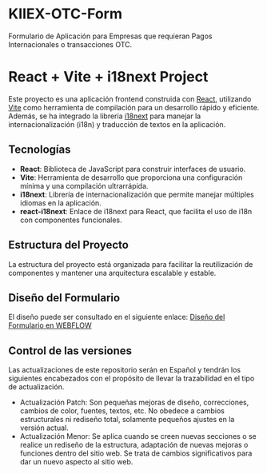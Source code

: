 # KIIEX-OTC-Form

Formulario de Aplicación para Empresas que requieran Pagos Internacionales o transacciones OTC.

# React + Vite + i18next Project

Este proyecto es una aplicación frontend construida con [React](https://reactjs.org/), utilizando [Vite](https://vitejs.dev/) como herramienta de compilación para un desarrollo rápido y eficiente. Además, se ha integrado la librería [i18next](https://www.i18next.com/) para manejar la internacionalización (i18n) y traducción de textos en la aplicación.

## Tecnologías

- **React**: Biblioteca de JavaScript para construir interfaces de usuario.
- **Vite**: Herramienta de desarrollo que proporciona una configuración mínima y una compilación ultrarrápida.
- **i18next**: Librería de internacionalización que permite manejar múltiples idiomas en la aplicación.
- **react-i18next**: Enlace de i18next para React, que facilita el uso de i18n con componentes funcionales.

## Estructura del Proyecto

La estructura del proyecto está organizada para facilitar la reutilización de componentes y mantener una arquitectura escalable y estable.

## Diseño del Formulario

El diseño puede ser consultado en el siguiente enlace:
[Diseño del Formulario en WEBFLOW]([https://openai.com](https://kiiex-otc.webflow.io) "Diseño presentado en Webflow")

## Control de las versiones

Las actualizaciones de este repositorio serán en Español y tendrán los siguientes encabezados con el propósito de llevar la trazabilidad en el tipo de actualización.

- Actualización Patch: Son pequeñas mejoras de diseño, correcciones, cambios de color, fuentes, textos, etc. No obedece a cambios estructurales ni rediseño total, solamente pequeños ajustes en la versión actual.
- Actualización Menor: Se aplica cuando se creen nuevas secciones o se realice un rediseño de la estructura, adaptación de nuevas mejoras o funciones dentro del sitio web. Se trata de cambios significativos para dar un nuevo aspecto al sitio web.